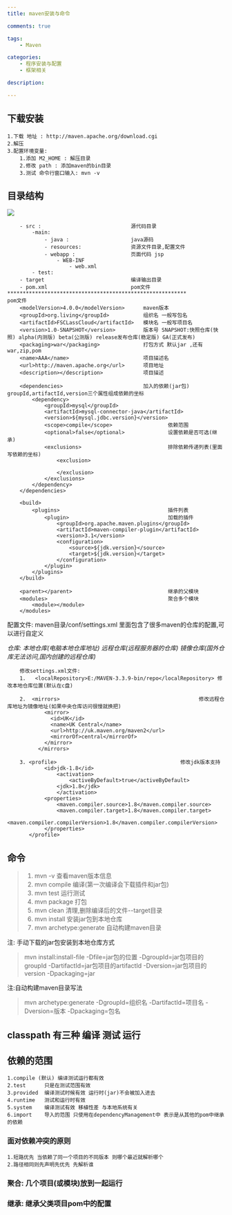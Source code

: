 ```yaml
---
title: maven安装与命令

comments: true    

tags: 
    - Maven

categories: 
    - 程序安装与配置
    - 框架相关

description:

---
```



## 下载安装
    1.下载 地址 : http://maven.apache.org/download.cgi
    2.解压
    3.配置环境变量: 
        1.添加 M2_HOME : 解压目录
        2.修改 path : 添加maven的bin目录
        3.测试 命令行窗口输入: mvn -v

## 目录结构
![](http://okow3aoov.bkt.clouddn.com/ml.png)

```
    - src :                             源代码目录
        -main:
            - java :                    java源码
            - resources:                资源文件目录,配置文件
            - webapp :                  页面代码 jsp
                - WEB-INF
                    - web.xml
        - test:
    - target                            编译输出目录
    - pom.xml                           pom文件
**********************************************************
pom文件
    <modelVersion>4.0.0</modelVersion>      maven版本
    <groupId>org.living</groupId>           组织名 一般写包名
    <artifactId>FSCLassCloud</artifactId>   模块名 一般写项目名
    <version>1.0-SNAPSHOT</version>         版本号 SNAPSHOT:快照仓库(快照) alpha(内测版) beta(公测版) release发布仓库(稳定版) GA(正式发布)
    <packaging>war</packaging>              打包方式 默认jar ,还有war,zip,pom
    <name>AAA</name>                        项目描述名
    <url>http://maven.apache.org</url>      项目地址
    <description></description>             项目描述
    
    <dependencies>                          加入的依赖(jar包) groupId,artifactId,version三个属性组成依赖的坐标
        <dependency>
            <groupId>mysql</groupId>        
            <artifactId>mysql-connector-java</artifactId>
            <version>${mysql.jdbc.version}</version>        
            <scope>compile</scope>                  依赖范围
            <optional>false</optional>              设置依赖是否可选(继承)
            <exclusions>                            排除依赖传递列表(里面写依赖的坐标)
                <exclusion>
                    
                </exclusion>
            </exclusions>               
        </dependency>
    </dependencies>
    
    <build>
        <plugins>                                   插件列表
            <plugin>                                加载的插件
                <groupId>org.apache.maven.plugins</groupId>
                <artifactId>maven-compiler-plugin</artifactId>
                <version>3.1</version>
                <configuration>
                    <source>${jdk.version}</source>
                    <target>${jdk.version}</target>
                </configuration>
            </plugin>
        </plugins>
    </build>
    
    <parent></parent>                               继承的父模块
    <modules>                                       聚合多个模块
        <module></module>
    </modules>                             
```

配置文件: maven目录/conf/settings.xml 里面包含了很多maven的仓库的配置,可以进行自定义
    
*仓库: 本地仓库(电脑本地仓库地址) 远程仓库(远程服务器的仓库) 镜像仓库(国外仓库无法访问,国内创建的远程仓库)*

```
    修改settings.xml文件:
    1.   <localRepository>E:/MAVEN-3.3.9-bin/repo</localRepository> 修改本地仓库位置(默认在c盘)
    
    2.  <mirrors>                                             修改远程仓库地址为镜像地址(如果中央仓库访问很慢就换把)
            <mirror> 
              <id>UK</id> 
              <name>UK Central</name> 
              <url>http://uk.maven.org/maven2</url> 
              <mirrorOf>central</mirrorOf> 
            </mirror>
          </mirrors>
          
    3. <profile>                                        修改jdk版本支持
            <id>jdk-1.8</id>
                <activation>
                    <activeByDefault>true</activeByDefault>
                <jdk>1.8</jdk>
                </activation>
            <properties>
                <maven.compiler.source>1.8</maven.compiler.source>
                <maven.compiler.target>1.8</maven.compiler.target>
                <maven.compiler.compilerVersion>1.8</maven.compiler.compilerVersion>
       	    </properties>
       </profile>

```
    

## 命令
>1. mvn -v                  查看maven版本信息
>2. mvn compile             编译(第一次编译会下载插件和jar包)
>3. mvn test                运行测试
>4. mvn package             打包
>5. mvn clean               清理,删除编译后的文件--target目录
>6. mvn install             安装jar包到本地仓库
>6. mvn archetype:generate  自动构建maven目录

注: 手动下载的jar包安装到本地仓库方式
>mvn install:install-file -Dfile=jar包的位置 -DgroupId=jar包项目的groupId -DartifactId=jar包项目的artifactId -Dversion=jar包项目的version -Dpackaging=jar

注:自动构建maven目录写法
>mvn archetype:generate -DgroupId=组织名 -DartifactId=项目名 -Dversion=版本 -Dpackaging=包名

## classpath 有三种 编译 测试 运行
## 依赖的范围 
    1.compile (默认) 编译测试运行都有效
    2.test      只是在测试范围有效
    3.provided  编译测试时候有效 运行时(jar)不会被加入进去
    4.runtime   测试和运行时有效
    5.system    编译测试有效 移植性差 与本地系统有关
    6.import    导入的范围 只使用在dependencyManagement中 表示是从其他的pom中继承的依赖
    
### 面对依赖冲突的原则       <exclusion></exclusion>
    1.短路优先 当依赖了同一个项目的不同版本 则哪个最近就解析哪个
    2.路径相同则先声明先优先 先解析谁
    
### 聚合: 几个项目(或模块)放到一起运行  <modules></modules>

### 继承: 继承父类项目pom中的配置 <parent></parent>  